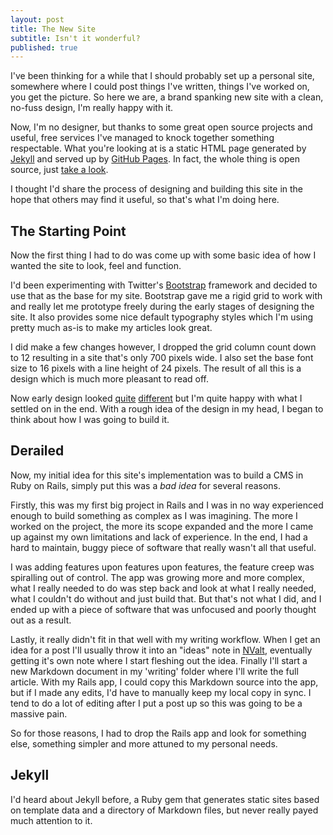 ```yaml
---
layout: post
title: The New Site
subtitle: Isn't it wonderful?
published: true
---
```



I've been thinking for a while that I should probably set up a personal site, somewhere where I could post things I've written, things I've worked on, you get the picture. So here we are, a brand spanking new site with a clean, no-fuss design, I'm really happy with it.

Now, I'm no designer, but thanks to some great open source projects and useful, free services I've managed to knock together something respectable. What you're looking at is a static HTML page generated by [Jekyll][jekyll] and served up by [GitHub Pages][ghpages]. In fact, the whole thing is open source, just [take a look][source].

I thought I'd share the process of designing and building this site in the hope that others may find it useful, so that's what I'm doing here.

## The Starting Point ##

Now the first thing I had to do was come up with some basic idea of how I wanted the site to look, feel and function.

I'd been experimenting with Twitter's [Bootstrap][bootstrap] framework and decided to use that as the base for my site. Bootstrap gave me a rigid grid to work with and really let me prototype freely during the early stages of designing the site. It also provides some nice default typography styles which I'm using pretty much as-is to make my articles look great.

I did make a few changes however, I dropped the grid column count down to 12 resulting in a site that's only 700 pixels wide. I also set the base font size to 16 pixels with a line height of 24 pixels. The result of all this is a design which is much more pleasant to read off.

Now early design looked [quite][prototype1] [different][prototype2] but I'm quite happy with what I settled on in the end. With a rough idea of the design in my head, I began to think about how I was going to build it.

## Derailed ##

Now, my initial idea for this site's implementation was to build a CMS in Ruby on Rails, simply put this was a *bad idea* for several reasons.

Firstly, this was my first big project in Rails and I was in no way experienced enough to build something as complex as I was imagining. The more I worked on the project, the more its scope expanded and the more I came up against my own limitations and lack of experience. In the end, I had a hard to maintain, buggy piece of software that really wasn't all that useful.

I was adding features upon features upon features, the feature creep was spiralling out of control. The app was growing more and more complex, what I really needed to do was step back and look at what I really needed, what I couldn't do without and just build that. But that's not what I did, and I ended up with a piece of software that was unfocused and poorly thought out as a result.

Lastly, it really didn't fit in that well with my writing workflow. When I get an idea for a post I'll usually throw it into an "ideas" note in [NValt][nv], eventually getting it's own note where I start fleshing out the idea. Finally I'll start a new Markdown document in my 'writing' folder where I'll write the full article. With my Rails app, I could copy this Markdown source into the app, but if I made any edits, I'd have to manually keep my local copy in sync. I tend to do a lot of editing after I put a post up so this was going to be a massive pain.

So for those reasons, I had to drop the Rails app and look for something else, something simpler and more attuned to my personal needs.

## Jekyll ##

I'd heard about Jekyll before, a Ruby gem that generates static sites based on template data and a directory of Markdown files, but never really payed much attention to it.

[jekyll]: http://jekyllrb.com/
[ghpages]: http://pages.github.com/
[source]: https://github.com/FrogBot/frogbot.github.com
[bootstrap]: http://twitter.github.com/bootstrap/
[prototype1]: /images/new-site/old-design-one.png
[prototype2]: /images/new-site/old-design-two.png
[nv]: http://brettterpstra.com/project/nvalt/